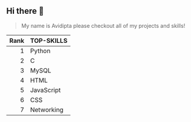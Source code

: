 ## Hi there 👋

> My name is Avidipta please checkout all of my projects and skills!

 | Rank |   TOP-SKILLS  |
 |-----:|---------------|
 |     1|    Python     |
 |     2|      C        |
 |     3|    MySQL      |
 |     4|     HTML      |
 |     5|  JavaScript   |
 |     6|     CSS       |
 |     7|  Networking   |

<!--
**Avidiptab17/Avidiptab17** is a ✨ _special_ ✨ repository because its `README.md` (this file) appears on your GitHub profile.

Here are some ideas to get you started:

- 🔭 I’m currently working on ...
- 🌱 I’m currently learning ...
- 👯 I’m looking to collaborate on ...
- 🤔 I’m looking for help with ...
- 💬 Ask me about ...
- 📫 How to reach me: ...
- 😄 Pronouns: ...
- ⚡ Fun fact: ...
-->
